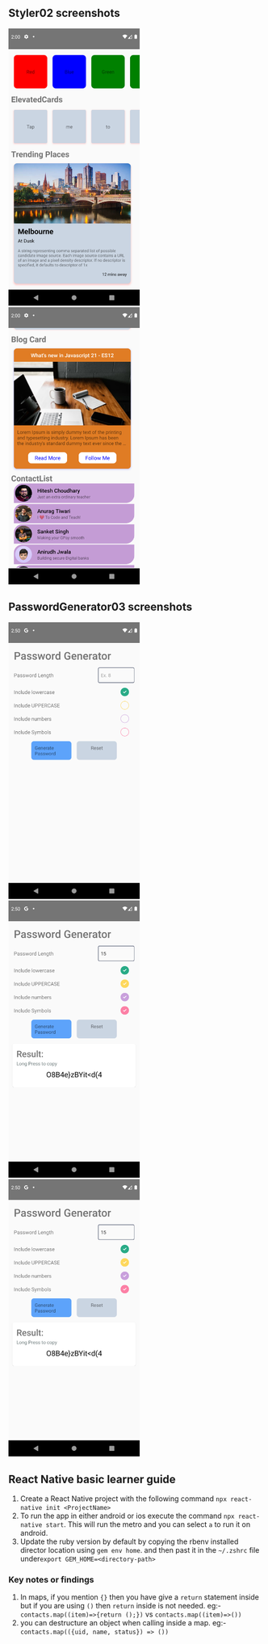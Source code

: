 ## Styler02 screenshots

<img width=260 alt="image_1" src="Screenshots/p2_1.png" /> <img width=260 alt="image_2" src="Screenshots/p2_2.png"/>

## PasswordGenerator03 screenshots

<img width=260 alt="image_1" src="Screenshots/p3_1.png" /> <img width=260 alt="image_2" src="Screenshots/p3_2.png"/> <img width=260 alt="image_3" src="Screenshots/p3_2.png"/>

## React Native basic learner guide

1. Create a React Native project with the following command `npx react-native init <ProjectName>`
2. To run the app in either android or ios execute the command `npx react-native start`. This will run the metro and you can select `a` to run it on android.
3. Update the ruby version by default by copying the rbenv installed director location using `gem env home`. and then past it in the `~/.zshrc` file under`export GEM_HOME=<directory-path>`

### Key notes or findings

1. In maps, if you mention `{}` then you have give a `return` statement inside but if you are using `()` then `return` inside is not needed.
   eg:- `contacts.map((item)=>{return ();})` vs
   `contacts.map((item)=>())`
2. you can destructure an object when calling inside a map.
   eg:- `contacts.map(({uid, name, status}) => ())`

